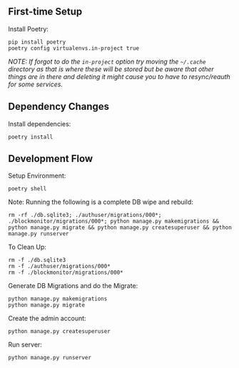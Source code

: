## First-time Setup

Install Poetry:

```shell
pip install poetry
poetry config virtualenvs.in-project true
```

_NOTE: If forgot to do the `in-project` option try moving the `~/.cache` directory as that is where these will be stored
but be aware that other things are in there and deleting it might cause you to have to resync/reauth for some services._

## Dependency Changes

Install dependencies:

```shell
poetry install
```

## Development Flow

Setup Environment:

```shell
poetry shell
```

Note: Running the following is a complete DB wipe and rebuild:

```shell
rm -rf ./db.sqlite3; ./authuser/migrations/000*; ./blockmonitor/migrations/000*; python manage.py makemigrations && python manage.py migrate && python manage.py createsuperuser && python manage.py runserver
```

To Clean Up:

```shell
rm -f ./db.sqlite3
rm -f ./authuser/migrations/000*
rm -f ./blockmonitor/migrations/000*
```

Generate DB Migrations and do the Migrate:

```shell
python manage.py makemigrations
python manage.py migrate
```

Create the admin account:

```shell
python manage.py createsuperuser
```

Run server:

```shell
python manage.py runserver
```
